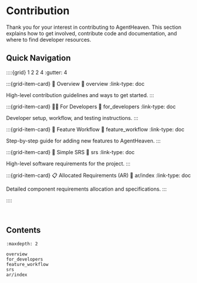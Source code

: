 # Contribution

Thank you for your interest in contributing to AgentHeaven. This section explains how to get involved, contribute code and documentation, and where to find developer resources.

## Quick Navigation

::::{grid} 1 2 2 4
:gutter: 4

:::{grid-item-card} 🤝 Overview
:link: overview
:link-type: doc

High-level contribution guidelines and ways to get started.
:::

:::{grid-item-card} 🧑‍💻 For Developers
:link: for_developers
:link-type: doc

Developer setup, workflow, and testing instructions.
:::

:::{grid-item-card} 🚀 Feature Workflow
:link: feature_workflow
:link-type: doc

Step-by-step guide for adding new features to AgentHeaven.
:::

:::{grid-item-card} 📝 Simple SRS
:link: srs
:link-type: doc

High-level software requirements for the project.
:::

:::{grid-item-card} 📋 Allocated Requirements (AR)
:link: ar/index
:link-type: doc

Detailed component requirements allocation and specifications.
:::

::::

<br/>

## Contents

```{toctree}
:maxdepth: 2

overview
for_developers
feature_workflow
srs
ar/index
```

<br/>
